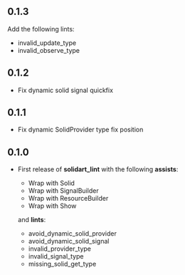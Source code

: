 ## 0.1.3

Add the following lints:

- invalid_update_type
- invalid_observe_type

## 0.1.2

- Fix dynamic solid signal quickfix

## 0.1.1

- Fix dynamic SolidProvider type fix position

## 0.1.0

- First release of **solidart_lint** with the following **assists**:

  - Wrap with Solid
  - Wrap with SignalBuilder
  - Wrap with ResourceBuilder
  - Wrap with Show

  and **lints**:

  - avoid_dynamic_solid_provider
  - avoid_dynamic_solid_signal
  - invalid_provider_type
  - invalid_signal_type
  - missing_solid_get_type

